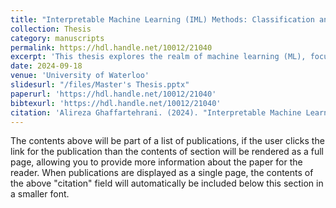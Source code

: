 ```yaml
---
title: "Interpretable Machine Learning (IML) Methods: Classification and Solutions for Transparent Models"
collection: Thesis
category: manuscripts
permalink: https://hdl.handle.net/10012/21040
excerpt: 'This thesis explores the realm of machine learning (ML), focusing on enhancing model interpretability called interpretable machine learning (IML) techniques. The initial chapter provides a comprehensive overview of various ML models, including supervised, unsupervised, reinforcement, and hybrid learning methods, emphasizing their specific applications across diverse sectors. The second chapter delves into methodologies and the categorization of interpretable models. The research advocates for transparent and understandable IML models, particularly crucial in high-stakes decision-making scenarios. By integrating theoretical insights and practical solutions, this work contributes to the growing field of IML, aiming to bridge the gap between complex IML algorithms and their real-world applications.'
date: 2024-09-18
venue: 'University of Waterloo'
slidesurl: "/files/Master's Thesis.pptx"
paperurl: 'https://hdl.handle.net/10012/21040'
bibtexurl: 'https://hdl.handle.net/10012/21040'
citation: 'Alireza Ghaffartehrani. (2024). "Interpretable Machine Learning (IML) Methods: Classification and Solutions for Transparent Models." <i>University of Waterloo</i>.'
---
```

The contents above will be part of a list of publications, if the user clicks the link for the publication than the contents of section will be rendered as a full page, allowing you to provide more information about the paper for the reader. When publications are displayed as a single page, the contents of the above "citation" field will automatically be included below this section in a smaller font.
